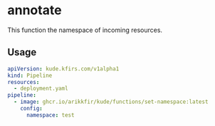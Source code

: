 # annotate

This function the namespace of incoming resources.

## Usage

```yaml
apiVersion: kude.kfirs.com/v1alpha1
kind: Pipeline
resources:
  - deployment.yaml
pipeline:
  - image: ghcr.io/arikkfir/kude/functions/set-namespace:latest
    config:
      namespace: test
```

